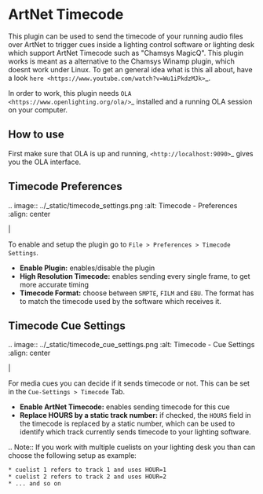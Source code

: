 ArtNet Timecode
===============

This plugin can be used to send the timecode of your running audio files over
ArtNet to trigger cues inside a lighting control software or lighting desk which
support ArtNet Timecode such as "Chamsys MagicQ". This plugin works is meant as a
alternative to the Chamsys Winamp plugin, which doesnt work under Linux.
To get an general idea what is this all about, have a look `here <https://www.youtube.com/watch?v=Wu1iPkdzMJk>`_.

In order to work, this plugin needs `OLA <https://www.openlighting.org/ola/>`_
installed and a running OLA session on your computer.

How to use
----------

First make sure that OLA is up and running, `<http://localhost:9090>`_ gives you
the OLA interface.

Timecode Preferences
--------------------

.. image:: ../_static/timecode_settings.png
    :alt: Timecode - Preferences
    :align: center

|

To enable and setup the plugin go to ``File > Preferences > Timecode Settings``.

* **Enable Plugin:** enables/disable the plugin
* **High Resolution Timecode:** enables sending every single frame, to get more accurate timing
* **Timecode Format:** choose between ``SMPTE``, ``FILM`` and ``EBU``.
  The format has to match the timecode used by the software which receives it.

Timecode Cue Settings
---------------------

.. image:: ../_static/timecode_cue_settings.png
    :alt: Timecode - Cue Settings
    :align: center

|

For media cues you can decide if it sends timecode or not. This can be set in the
``Cue-Settings > Timecode`` Tab.

* **Enable ArtNet Timecode:** enables sending timecode for this cue
* **Replace HOURS by a static track number:** if checked, the ``HOURS`` field in
  the timecode is replaced by a static number, which can be used to identify
  which track currently sends timecode to your lighting software.

.. Note::
    If you work with multiple cuelists on your lighting desk you than can choose
    the following setup as example:

    * cuelist 1 refers to track 1 and uses HOUR=1
    * cuelist 2 refers to track 2 and uses HOUR=2
    * ... and so on
